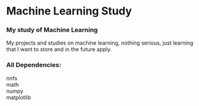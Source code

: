 # Machine Learning Study
### My study of Machine Learning
 
My projects and studies on machine learning, nothing serious, just learning that I want to store and in the future apply.


### All Dependencies:
nnfs  
math  
numpy   
matplotlib  
